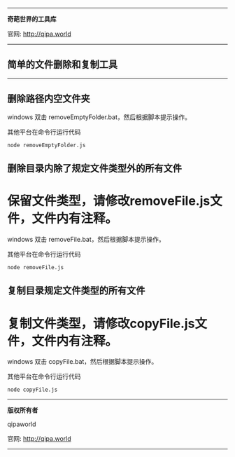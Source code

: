 <hr>

**奇葩世界的工具库**

官网: http://qipa.world

<hr>

## 简单的文件删除和复制工具 ##

<hr>

## 删除路径内空文件夹 ##

windows 双击 removeEmptyFolder.bat，然后根据脚本提示操作。

其他平台在命令行运行代码
```
node removeEmptyFolder.js 
```

## 删除目录内除了规定文件类型外的所有文件 ##

# 保留文件类型，请修改removeFile.js文件，文件内有注释。 #

windows 双击 removeFile.bat，然后根据脚本提示操作。

其他平台在命令行运行代码
```
node removeFile.js 
```


## 复制目录规定文件类型的所有文件 ##

# 复制文件类型，请修改copyFile.js文件，文件内有注释。 #

windows 双击 copyFile.bat，然后根据脚本提示操作。

其他平台在命令行运行代码
```
node copyFile.js 
```

<hr>

**版权所有者**

qipaworld

官网: http://qipa.world

<hr>